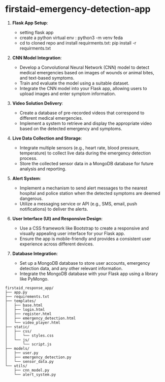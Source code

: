 
# firstaid-emergency-detection-app

1. **Flask App Setup**:
   - setting flask app
   - create a python virtual env : python3 -m venv feda
   - cd to cloned repo and install requirments.txt: pip install -r requirments.txt
     
2. **CNN Model Integration**:
   - Develop a Convolutional Neural Network (CNN) model to detect medical emergencies based on images of wounds or animal bites, and text-based symptoms.
   - Train and evaluate the model using a suitable dataset.
   - Integrate the CNN model into your Flask app, allowing users to upload images and enter symptom information.

3. **Video Solution Delivery**:
   - Create a database of pre-recorded videos that correspond to different medical emergencies.
   - Implement a system to retrieve and display the appropriate video based on the detected emergency and symptoms.

4. **Live Data Collection and Storage**:
   - Integrate multiple sensors (e.g., heart rate, blood pressure, temperature) to collect live data during the emergency detection process.
   - Store the collected sensor data in a MongoDB database for future analysis and reporting.

5. **Alert System**:
   - Implement a mechanism to send alert messages to the nearest hospital and police station when the detected symptoms are deemed dangerous.
   - Utilize a messaging service or API (e.g., SMS, email, push notifications) to deliver the alerts.

6. **User Interface (UI) and Responsive Design**:
   - Use a CSS framework like Bootstrap to create a responsive and visually appealing user interface for your Flask app.
   - Ensure the app is mobile-friendly and provides a consistent user experience across different devices.

7. **Database Integration**:
   - Set up a MongoDB database to store user accounts, emergency detection data, and any other relevant information.
   - Integrate the MongoDB database with your Flask app using a library like PyMongo.



```
firstaid_response_app/
├── app.py
├── requirements.txt
├── templates/
│   ├── base.html
│   ├── login.html
│   ├── register.html
│   ├── emergency_detection.html
│   └── video_player.html
├── static/
│   ├── css/
│   │   └── styles.css
│   └── js/
│       └── script.js
├── models/
│   ├── user.py
│   ├── emergency_detection.py
│   └── sensor_data.py
└── utils/
    ├── cnn_model.py
    └── alert_system.py
```

